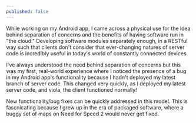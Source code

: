 ```yaml
---
published: false
---
```


While working on my Android app, I came across a physical use for the idea behind separation of concerns and the benefits of having software run in "the cloud." Developing software modules separately enough, in a RESTful way such that clients don't consider that ever-changing natures of server code is incredibly useful in today's world of constantly connected devices.

I've always understood the need behind separation of concerns but this was my first, real-world experience where I noticed the presence of a bug in my Android app's functionality because I hadn't deployed my latest branch of server code. This changed very quickly, as I deployed my latest server code, and viola, the client functioned normally!

New functionality/bug fixes can be quickly addressed in this model. This is fascnicating because I grew up in the era of packaged software, where a buggy set of maps on Need for Speed 2 would never get fixed.